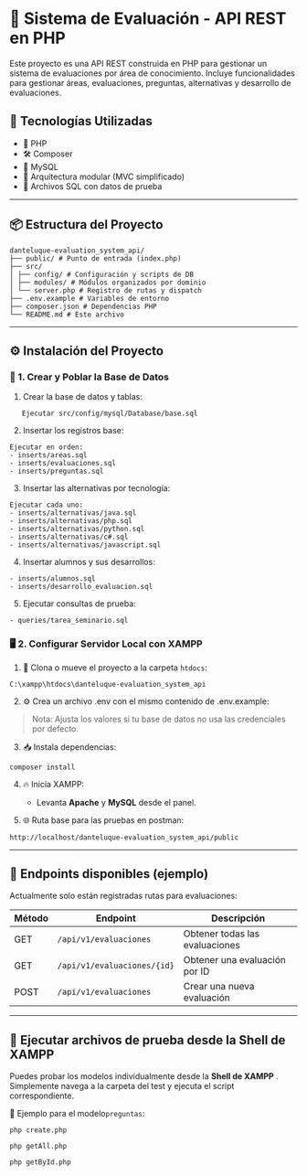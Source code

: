 # 🧠 Sistema de Evaluación - API REST en PHP

Este proyecto es una API REST construida en PHP para gestionar un sistema de evaluaciones por área de conocimiento. Incluye funcionalidades para gestionar áreas, evaluaciones, preguntas, alternativas y desarrollo de evaluaciones.

## 🚀 Tecnologías Utilizadas

- 🐘 PHP
- 🛠️ Composer
- 🐬 MySQL
- 📂 Arquitectura modular (MVC simplificado)
- 📄 Archivos SQL con datos de prueba
---

## 📦 Estructura del Proyecto
```
danteluque-evaluation_system_api/  
├── public/ # Punto de entrada (index.php)  
├── src/  
│ ├── config/ # Configuración y scripts de DB  
│ ├── modules/ # Módulos organizados por dominio  
│ └── server.php # Registro de rutas y dispatch  
├── .env.example # Variables de entorno  
├── composer.json # Dependencias PHP  
└── README.md # Este archivo
```
---

## ⚙️ Instalación del Proyecto

### 🐬 1. Crear y Poblar la Base de Datos

1. Crear la base de datos y tablas:
```
   Ejecutar src/config/mysql/Database/base.sql
```
2. Insertar los registros base:
```
Ejecutar en orden:
- inserts/areas.sql
- inserts/evaluaciones.sql
- inserts/preguntas.sql
```
3. Insertar las alternativas por tecnología:
```
Ejecutar cada uno:
- inserts/alternativas/java.sql
- inserts/alternativas/php.sql
- inserts/alternativas/python.sql
- inserts/alternativas/c#.sql
- inserts/alternativas/javascript.sql
```
4. Insertar alumnos y sus desarrollos:
```
- inserts/alumnos.sql
- inserts/desarrollo_evaluacion.sql
```
5. Ejecutar consultas de prueba:
```
- queries/tarea_seminario.sql
```

### 🖥️ 2. Configurar Servidor Local con XAMPP

1.  📁 Clona o mueve el proyecto a la carpeta `htdocs`:
```
C:\xampp\htdocs\danteluque-evaluation_system_api
```
2. ⚙️ Crea un archivo .env con el mismo contenido de .env.example:
>Nota: Ajusta los valores si tu base de datos no usa las credenciales por defecto.

3. 📥 Instala dependencias:
```
composer install
```

4. 🔥 Inicia XAMPP:
    
    -   Levanta **Apache** y **MySQL** desde el panel.
        
5.  🌐 Ruta base para las pruebas en postman:
```
http://localhost/danteluque-evaluation_system_api/public
```
---
## 🧾 Endpoints disponibles (ejemplo)

Actualmente solo están registradas rutas para evaluaciones:

| Método | Endpoint                        | Descripción                      |
|--------|----------------------------------|----------------------------------|
| GET    | `/api/v1/evaluaciones`          | Obtener todas las evaluaciones  |
| GET    | `/api/v1/evaluaciones/{id}`     | Obtener una evaluación por ID   |
| POST   | `/api/v1/evaluaciones`          | Crear una nueva evaluación      |
---

## 🧪 Ejecutar archivos de prueba desde la Shell de XAMPP

Puedes probar los modelos individualmente desde la **Shell de XAMPP** . Simplemente navega a la carpeta del test y ejecuta el script correspondiente.

📌 Ejemplo para el modelo`preguntas`:
```
php create.php
```
```
php getAll.php
```
```
php getById.php
```